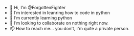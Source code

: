 - 👋 Hi, I’m @ForgottenFighter
- 👀 I’m interested in leanring how to code in python
- 🌱 I’m currently learning python
- 💞️ I’m looking to collaborate on nothing right now.
- 📫 How to reach me... you don't, I'm quite a private person.

<!---
ForgottenFighter/ForgottenFighter is a ✨ special ✨ repository because its `README.md` (this file) appears on your GitHub profile.
You can click the Preview link to take a look at your changes.
--->
